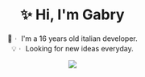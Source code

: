 <div align="center">
    
# ✨ Hi, I'm Gabry 
🥤︲ I'm a 16 years old italian developer.  
💡︲ Looking for new ideas everyday.   

<!-- <img src="https://hits.up.railway.app/github?label={{hits}}_Views&color=191724&logo=github&style=for-the-badge&user=NotGabry&repository=NotGabry&labelColor=c4a7e7&logoColor=191724"> -->

<a href="https://discord.com/users/683423964227436576" target="_blank"><img src="https://lanyard.cnrad.dev/api/683423964227436576?idleMessage=Probably+Dreaming...&bg=191724&border=5px"></a>

</div>
